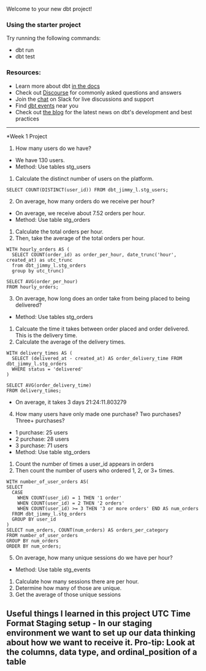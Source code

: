 Welcome to your new dbt project!

### Using the starter project

Try running the following commands:
- dbt run
- dbt test

### Resources:
- Learn more about dbt [in the docs](https://docs.getdbt.com/docs/introduction)
- Check out [Discourse](https://discourse.getdbt.com/) for commonly asked questions and answers
- Join the [chat](https://community.getdbt.com/) on Slack for live discussions and support
- Find [dbt events](https://events.getdbt.com) near you
- Check out [the blog](https://blog.getdbt.com/) for the latest news on dbt's development and best practices
---
*Week 1 Project
1. How many users do we have?
- We have 130 users.
- Method: Use tables stg_users
1. Calculate the distinct number of users on the platform.

```
SELECT COUNT(DISTINCT(user_id)) FROM dbt_jimmy_l.stg_users;
```
2. On average, how many orders do we receive per hour?
- On average, we receive about 7.52 orders per hour.
- Method: Use table stg_orders
1. Calculate the total orders per hour. 
2. Then, take the average of the total orders per hour.
```
WITH hourly_orders AS (
  SELECT COUNT(order_id) as order_per_hour, date_trunc('hour', created_at) as utc_trunc
  from dbt_jimmy_l.stg_orders
  group by utc_trunc)

SELECT AVG(order_per_hour)
FROM hourly_orders;
```

3. On average, how long does an order take from being placed to being delivered?

- Method: Use tables stg_orders
1. Calcuate the time it takes between order placed and order delivered. This is the delivery time.
2. Calculate the average of the delivery times.
```
WITH delivery_times AS (
  SELECT (delivered_at - created_at) AS order_delivery_time FROM dbt_jimmy_l.stg_orders
  WHERE status = 'delivered'
)

SELECT AVG(order_delivery_time)
FROM delivery_times;
```
- On average, it takes 3 days 21:24:11.803279
4. How many users have only made one purchase? Two purchases? Three+ purchases?
- 1 purchase: 25 users
- 2 purchase: 28 users
- 3 purchase: 71 users
- Method: Use table stg_orders
1. Count the number of times a user_id appears in orders
2. Then count the number of users who ordered 1, 2, or 3+ times.
```
WITH number_of_user_orders AS( 
SELECT 
  CASE 
    WHEN COUNT(user_id) = 1 THEN '1 order'
    WHEN COUNT(user_id) = 2 THEN '2 orders'
    WHEN COUNT(user_id) >= 3 THEN '3 or more orders' END AS num_orders
  FROM dbt_jimmy_l.stg_orders
  GROUP BY user_id
)
SELECT num_orders, COUNT(num_orders) AS orders_per_category
FROM number_of_user_orders
GROUP BY num_orders
ORDER BY num_orders;
```

5. On average, how many unique sessions do we have per hour?
- Method: Use table stg_events
1. Calculate how many sessions there are per hour. 
2. Determine how many of those are unique. 
3. Get the average of those unique sessions

**Useful things I learned in this project**
UTC Time Format
Staging setup - In our staging environment we want to set up our data thinking about how we want to receive it.
Pro-tip: Look at the columns, data type, and ordinal_position of a table
---
